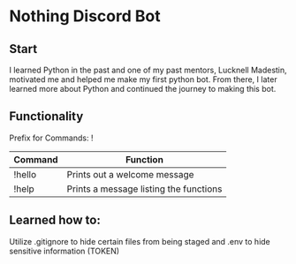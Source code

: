 # Nothing Discord Bot

## Start
I learned Python in the past and one of my past mentors, Lucknell Madestin, motivated me and helped me make my first python bot. From there, I later learned more about Python and continued the journey to making this bot.

## Functionality
Prefix for Commands: !

| Command  | Function |
| -------- | -------- |
| !hello  | Prints out a welcome message  |
| !help  | Prints a message listing the functions  |

## Learned how to:
Utilize .gitignore to hide certain files from being staged and .env to hide sensitive information (TOKEN)

